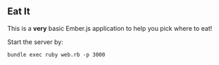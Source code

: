 ## Eat It

This is a **very** basic Ember.js application to help you pick where to eat!

Start the server by:
    
    bundle exec ruby web.rb -p 3000